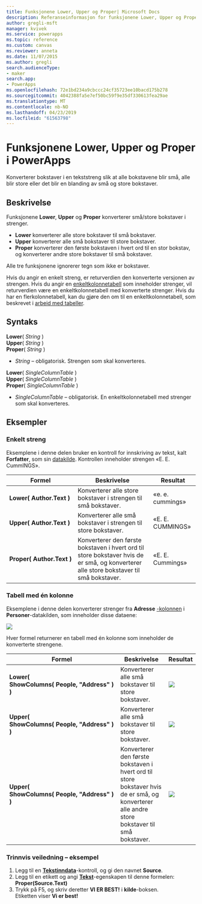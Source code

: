 ```yaml
---
title: Funksjonene Lower, Upper og Proper| Microsoft Docs
description: Referanseinformasjon for funksjonene Lower, Upper og Proper i PowerApps, inkludert syntaks og eksempler
author: gregli-msft
manager: kvivek
ms.service: powerapps
ms.topic: reference
ms.custom: canvas
ms.reviewer: anneta
ms.date: 11/07/2015
ms.author: gregli
search.audienceType:
- maker
search.app:
- PowerApps
ms.openlocfilehash: 72e1bd234a9cbccc24cf35723ee10bacd175b278
ms.sourcegitcommit: 4042388fa5e7ef50bc59f9e35df330613fea29ae
ms.translationtype: MT
ms.contentlocale: nb-NO
ms.lasthandoff: 04/23/2019
ms.locfileid: "61563798"
---
```

# <a name="lower-upper-and-proper-functions-in-powerapps"></a>Funksjonene Lower, Upper og Proper i PowerApps
Konverterer bokstaver i en tekststreng slik at alle bokstavene blir små, alle blir store eller det blir en blanding av små og store bokstaver.

## <a name="description"></a>Beskrivelse
Funksjonene **Lower**, **Upper** og **Proper** konverterer små/store bokstaver i strenger.

* **Lower** konverterer alle store bokstaver til små bokstaver.
* **Upper** konverterer alle små bokstaver til store bokstaver.
* **Proper** konverterer den første bokstaven i hvert ord til en stor bokstav, og konverterer andre store bokstaver til små bokstaver.

Alle tre funksjonene ignorerer tegn som ikke er bokstaver.

Hvis du angir en enkelt streng, er returverdien den konverterte versjonen av strengen.  Hvis du angir en [enkeltkolonnetabell](../working-with-tables.md) som inneholder strenger, vil returverdien være en enkeltkolonnetabell med konverterte strenger. Hvis du har en flerkolonnetabell, kan du gjøre den om til en enkeltkolonnetabell, som beskrevet i [arbeid med tabeller](../working-with-tables.md).

## <a name="syntax"></a>Syntaks
**Lower**( *String* )<br>**Upper**( *String* )<br>**Proper**( *String* )

* *String* – obligatorisk. Strengen som skal konverteres.

**Lower**( *SingleColumnTable* )<br>**Upper**( *SingleColumnTable* )<br>**Proper**( *SingleColumnTable* )

* *SingleColumnTable* – obligatorisk. En enkeltkolonnetabell med strenger som skal konverteres.

## <a name="examples"></a>Eksempler
### <a name="single-string"></a>Enkelt streng
Eksemplene i denne delen bruker en kontroll for innskriving av tekst, kalt **Forfatter**, som sin [datakilde](../working-with-data-sources.md). Kontrollen inneholder strengen «E. E. CummINGS».

| Formel | Beskrivelse | Resultat |
| --- | --- | --- |
| **Lower(&nbsp;Author.Text&nbsp;)** |Konverterer alle store bokstaver i strengen til små bokstaver. |«e. e. cummings» |
| **Upper(&nbsp;Author.Text&nbsp;)** |Konverterer alle små bokstaver i strengen til store bokstaver. |«E. E. CUMMINGS» |
| **Proper(&nbsp;Author.Text&nbsp;)** |Konverterer den første bokstaven i hvert ord til store bokstaver hvis de er små, og konverterer alle store bokstaver til små bokstaver. |«E. E. Cummings» |

### <a name="single-column-table"></a>Tabell med én kolonne
Eksemplene i denne delen konverterer strenger fra **Adresse** [-kolonnen](../working-with-tables.md#columns) i **Personer**-datakilden, som inneholder disse dataene:

![](media/function-lower-upper-proper/people-table.png)

Hver formel returnerer en tabell med én kolonne som inneholder de konverterte strengene.

| Formel | Beskrivelse | Resultat |
| --- | --- | --- |
| **Lower( ShowColumns(&nbsp;People,&nbsp;"Address"&nbsp;) )** |Konverterer alle små bokstaver til store bokstaver. |<style> img { max-width:none; } </style> ![](media/function-lower-upper-proper/people-table-lower.png) |
| **Upper( ShowColumns(&nbsp;People,&nbsp;"Address"&nbsp;) )** |Konverterer alle små bokstaver til store bokstaver. |![](media/function-lower-upper-proper/people-table-upper.png) |
| **Upper( ShowColumns(&nbsp;People,&nbsp;"Address"&nbsp;) )** |Konverterer den første bokstaven i hvert ord til store bokstaver hvis de er små, og konverterer alle andre store bokstaver til små bokstaver. |![](media/function-lower-upper-proper/people-table-proper.png) |

### <a name="step-by-step-example"></a>Trinnvis veiledning – eksempel
1. Legg til en **[Tekstinndata](../controls/control-text-input.md)**-kontroll, og gi den navnet **Source**.
2. Legg til en etikett og angi **[Tekst](../controls/properties-core.md)**-egenskapen til denne formelen:<br>**Proper(Source.Text)**
3. Trykk på F5, og skriv deretter **VI ER BEST!** i **kilde**-boksen.<br>Etiketten viser **Vi er best!**

